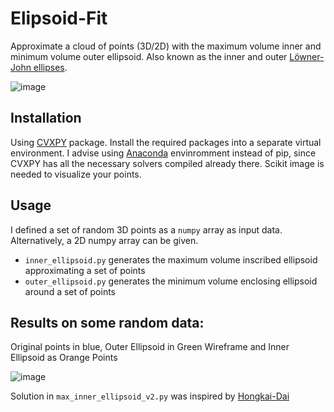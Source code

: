 # Elipsoid-Fit
Approximate a cloud of points (3D/2D) with the maximum volume inner and minimum volume outer ellipsoid. Also known as the inner and outer [Löwner-John ellipses](https://en.wikipedia.org/wiki/John_ellipsoid). 

![image](https://user-images.githubusercontent.com/20581812/99432875-0cbda180-290d-11eb-8ccd-4697f851cdc8.png)

## Installation
Using [CVXPY](https://www.cvxpy.org/) package. Install the required packages into a separate virtual environment. I advise using [Anaconda](https://anaconda.org/conda-forge/cvxpy) envinromment instead of pip, since CVXPY has all the necessary solvers compiled already there.
Scikit image is needed to visualize your points.

## Usage
I defined a set of random 3D points as a `numpy` array as input data. Alternatively, a 2D numpy array can be given.
- `inner_ellipsoid.py` generates the maximum volume inscribed ellipsoid approximating a set of points
- `outer_ellipsoid.py` generates the minimum volume enclosing ellipsoid around a set of points

## Results on some random data:
Original points in blue, Outer Ellipsoid in Green Wireframe and Inner Ellipsoid as Orange Points


![image](https://user-images.githubusercontent.com/20581812/99433589-fcf28d00-290d-11eb-8b0c-d2c6b975cc53.png)


Solution in `max_inner_ellipsoid_v2.py` was inspired by [Hongkai-Dai](https://github.com/hongkai-dai/large_inscribed_ellipsoid)








